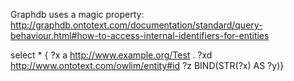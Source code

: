 Graphdb uses a magic property:
http://graphdb.ontotext.com/documentation/standard/query-behaviour.html#how-to-access-internal-identifiers-for-entities

select * { ?x a <http://www.example.org/Test> . ?xd
         <http://www.ontotext.com/owlim/entity#id> ?z BIND(STR(?x) AS ?y)}
